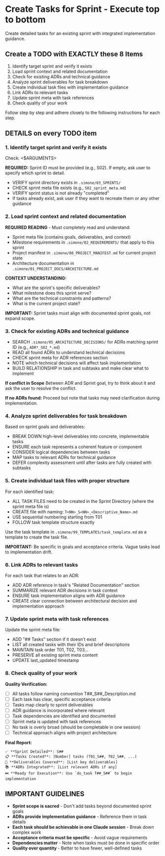 # Create Tasks for Sprint - Execute top to bottom

Create detailed tasks for an existing sprint with integrated implementation guidance.

## Create a TODO with EXACTLY these 8 Items

1. Identify target sprint and verify it exists
2. Load sprint context and related documentation
3. Check for existing ADRs and technical guidance
4. Analyze sprint deliverables for task breakdown
5. Create individual task files with implementation guidance
6. Link ADRs to relevant tasks
7. Update sprint meta with task references
8. Check quality of your work

Follow step by step and adhere closely to the following instructions for each step.

## DETAILS on every TODO item

### 1. Identify target sprint and verify it exists

Check: <$ARGUMENTS>

**REQUIRED:** Sprint ID must be provided (e.g., S02). If empty, ask user to specify which sprint to detail.

- VERIFY sprint directory exists in `.simone/03_SPRINTS/`
- CHECK sprint meta file exists (e.g., `S02_sprint_meta.md`)
- VERIFY sprint status is not already "completed"
- If tasks already exist, ask user if they want to recreate them or any other guidance

### 2. Load sprint context and related documentation

**REQUIRED READING** - Must completely read and understand:

- Sprint meta file (contains goals, deliverables, and context)
- Milestone requirements in `.simone/02_REQUIREMENTS/` that apply to this sprint
- Project manifest in `.simone/00_PROJECT_MANIFEST.md` for current project state
- Architecture documentation in `.simone/01_PROJECT_DOCS/ARCHITECTURE.md`

**CONTEXT UNDERSTANDING:**

- What are the sprint's specific deliverables?
- What milestone does this sprint serve?
- What are the technical constraints and patterns?
- What is the current project state?

**IMPORTANT:** Sprint tasks must align with documented sprint goals, not expand scope.

### 3. Check for existing ADRs and technical guidance

- SEARCH `.simone/05_ARCHITECTURE_DECISIONS/` for ADRs matching sprint ID (e.g., `ADR*_S02_*.md`)
- READ all found ADRs to understand technical decisions
- CHECK sprint meta for ADR references section
- NOTE which technical decisions will affect task implementation
- BUILD RELATIONSHIP in task and subtasks and make clear what to implement

**If conflict in Scope** Between ADR and Sprint goal, try to think about it and ask the user to resolve the conflict.

**If no ADRs found:** Proceed but note that tasks may need clarification during implementation.

### 4. Analyze sprint deliverables for task breakdown

Based on sprint goals and deliverables:

- BREAK DOWN high-level deliverables into concrete, implementable tasks
- ENSURE each task represents a coherent feature or component
- CONSIDER logical dependencies between tasks
- MAP tasks to relevant ADRs for technical guidance
- DEFER complexity assessment until after tasks are fully created with subtasks

### 5. Create individual task files with proper structure

For each identified task:

- ALL TASK FILES need to be created in the Sprint Directory (where the sprint meta file is)
- CREATE file with naming: `T<NN>_S<NN>_<Descriptive_Name>.md`
- USE sequential numbering starting from T01
- FOLLOW task template structure exactly

Use the task template in `.simone/99_TEMPLATES/task_template.md` as a template to create the task file.

**IMPORTANT:** Be specific in goals and acceptance criteria. Vague tasks lead to implementation drift.

### 6. Link ADRs to relevant tasks

For each task that relates to an ADR:

- ADD ADR reference in task's "Related Documentation" section
- SUMMARIZE relevant ADR decisions in task context
- ENSURE task implementation aligns with ADR guidance
- CREATE clear connection between architectural decision and implementation approach

### 7. Update sprint meta with task references

Update the sprint meta file:

- ADD "## Tasks" section if it doesn't exist
- LIST all created tasks with their IDs and brief descriptions
- MAINTAIN task order T01, T02, T03...
- PRESERVE all existing sprint meta content
- UPDATE last_updated timestamp

### 8. Check quality of your work

**Quality Verification:**

- [ ] All tasks follow naming convention T##_S##_Description.md
- [ ] Each task has clear, specific acceptance criteria
- [ ] Tasks map clearly to sprint deliverables
- [ ] ADR guidance is incorporated where relevant
- [ ] Task dependencies are identified and documented
- [ ] Sprint meta is updated with task references
- [ ] No task is overly broad (should be completable in one session)
- [ ] Technical approach aligns with project architecture

**Final Report:**

```
✅ **Sprint Detailed**: S## 
📋 **Tasks Created**: [Number] tasks (T01_S##, T02_S##, ...)
🎯 **Deliverables Covered**: [List key deliverables]
📚 **ADRs Integrated**: [List relevant ADRs if any]
⏭️ **Ready for Execution**: Use `do_task T##_S##` to begin implementation
```

## IMPORTANT GUIDELINES

- **Sprint scope is sacred** - Don't add tasks beyond documented sprint goals
- **ADRs provide implementation guidance** - Reference them in task details
- **Each task should be achievable in one Claude session** - Break down complex work
- **Acceptance criteria must be specific** - Avoid vague requirements
- **Dependencies matter** - Note when tasks must be done in specific order
- **Quality over quantity** - Better to have fewer, well-defined tasks